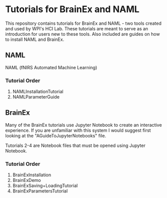 # Tutorials for BrainEx and NAML
This repository contains tutorials for BrainEx and NAML - two tools created and used by WPI's HCI Lab. These tutorials are meant to serve as an introduction for users new to these tools. Also included are guides on how to install NAML and BrainEx. 

## NAML

NAML (fNIRS Automated Machine Learning)

### Tutorial Order

1. NAMLInstallationTutorial
2. NAMLParameterGuide

## BrainEx

Many of the BrainEx tutorials use Jupyter Notebook to create an interactive experience. If you are unfamiliar with this system I would suggest first looking at the "AGuideToJupyterNotebooks" file.

Tutorials 2-4 are Notebook files that must be opened using Jupyter Notebook. 

### Tutorial Order

1. BrainExInstallation
2. BrainExDemo
3. BrainExSaving+LoadingTutorial
4. BrainExParametersTutorial
